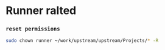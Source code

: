 # Runner ralted

### `reset permissions`
```sh
sudo chown runner ~/work/upstream/upstream/Projects/* -R
```

